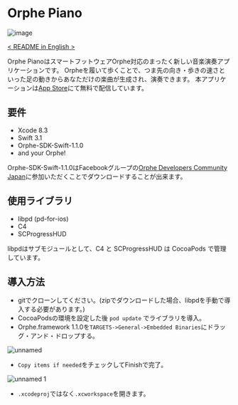 # Orphe Piano

![image](https://cloud.githubusercontent.com/assets/1403143/24952100/7999bdde-1fb1-11e7-8345-6b9aa233ca07.gif)

[ < README in English > ](/README_en.md)

Orphe PianoはスマートフットウェアOrphe対応のまったく新しい音楽演奏アプリケーションです。
Orpheを履いて歩くことで、つま先の向き・歩きの速さといった足の動きからあなただけの楽曲が生成され、演奏できます。
本アプリケーションは[App Store](https://itunes.apple.com/ph/app/orphe-piano/id1218248232)にて無料で配信しています。

## 要件
- Xcode 8.3
- Swift 3.1
- Orphe-SDK-Swift-1.1.0 
- and your Orphe!

Orphe-SDK-Swift-1.1.0はFacebookグループの[Orphe Developers Community Japan](https://www.facebook.com/groups/367926056935407/)に参加いただくことでダウンロードすることが出来ます。


## 使用ライブラリ
- libpd (pd-for-ios)
- C4
- SCProgressHUD

libpdはサブモジュールとして、C4 と SCProgressHUD は CocoaPods で管理しています。

## 導入方法
- gitでクローンしてください。(zipでダウンロードした場合、libpdを手動で導入する必要があります。)
- CocoaPodsの環境を設定した後 `pod update` でライブラリを導入。
- Orphe.framework 1.1.0を`TARGETS->General->Embedded Binaries`にドラッグ・アンド・ドロップする。

![unnamed](https://cloud.githubusercontent.com/assets/1403143/24959370/8eb19022-1fcd-11e7-8ce6-c505cea6c736.png)

- `Copy items if needed`をチェックしてFinishで完了。

![unnamed 1](https://cloud.githubusercontent.com/assets/1403143/24959394/9ce237f0-1fcd-11e7-91f1-36ee59c1b585.png)

- `.xcodeproj`ではなく`.xcworkspace`を開きます。

